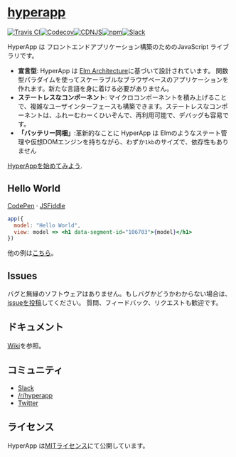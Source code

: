 # [hyperapp](https://hyperapp.glitch.me)

[![Travis CI](https://img.shields.io/travis/hyperapp/hyperapp/master.svg)](https://travis-ci.org/hyperapp/hyperapp)[![Codecov](https://img.shields.io/codecov/c/github/hyperapp/hyperapp/master.svg)](https://codecov.io/gh/hyperapp/hyperapp)[![CDNJS](https://img.shields.io/cdnjs/v/hyperapp.svg?colorB=ff69b4)](https://cdnjs.com/libraries/hyperapp)[![npm](https://img.shields.io/npm/v/hyperapp.svg?colorB=ff69b4)](https://www.npmjs.org/package/hyperapp)[![Slack](https://hyperappjs.herokuapp.com/badge.svg)](https://hyperappjs.herokuapp.com "Join us")

HyperApp は フロントエンドアプリケーション構築のためのJavaScript ライブラリです。 

- **宣言型**: HyperApp は [Elm Architecture](https://guide.elm-lang.org/architecture/)に基づいて設計されています。 関数型パラダイムを使ってスケーラブルなブラウザベースのアプリケーションを作れます。新たな言語を身に着ける必要がありません。
- **ステートレスなコンポーネント**: マイクロコンポーネントを積み上げることで、複雑なユーザインターフェースも構築できます。ステートレスなコンポーネントは、ふれーむわーくひいぞんで、再利用可能で、デバッグも容易です。
- **「バッテリー同梱」**:革新的なことに HyperApp は Elmのようなステート管理や仮想DOMエンジンを持ちながら、わずか`1kb`のサイズで、依存性もありません

[HyperAppを始めてみよう](https://github.com/hyperapp/hyperapp/wiki/Getting-Started).

## Hello World

[CodePen](http://codepen.io/jbucaran/pen/Qdwpxy?editors=0010) · [JSFiddle](https://jsfiddle.net/hyperapp/pwk0cp9u/)

```jsx
app({
  model: "Hello World",
  view: model => <h1 data-segment-id="106703">{model}</h1>
})
```

他の例は[こちら](https://hyperapp.glitch.me)。

## Issues

バグと無縁のソフトウェアはありません。もしバグかどうかわからない場合は、[issueを投稿](https://github.com/hyperapp/hyperapp/issues)してください。 質問、フィードバック、リクエストも歓迎です。

## ドキュメント

[Wiki](https://github.com/hyperapp/hyperapp/wiki)を参照。

## コミュニティ

- [Slack](https://hyperappjs.herokuapp.com)
- [/r/hyperapp](https://www.reddit.com/r/hyperapp)
- [Twitter](https://twitter.com/hyperappjs)

## ライセンス

HyperApp は[MITライセンス](LICENSE)にて公開しています。
